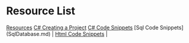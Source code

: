 # Resource List


 [Resources](resources.md) 
 [C# Creating a Project](cSharp.md) 
 [C# Code Snippets](cSharpGetAndSetters.md) 
 [Sql Code Snippets] (SqlDatabase.md) | 
 [Html Code Snippets](html.md) | 

